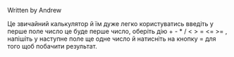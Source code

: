 Written by Andrew

Це звичайний калькулятор й їм дуже легко користуватись введіть у перше поле число це буде перше число, оберіть дію + - * / < > = <= >= , напішіть у наступне поле ще одне число й натисніть на кнопку = для того щоб
побачити результат.
